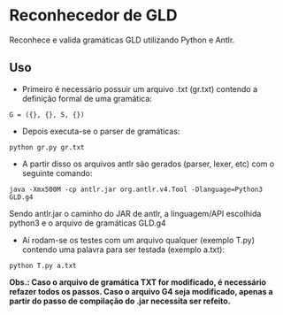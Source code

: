 # Reconhecedor de GLD
Reconhece e valida gramáticas GLD utilizando Python e Antlr.

## Uso

- Primeiro é necessário possuir um arquivo .txt (gr.txt) contendo a definição formal de uma gramática:
```
G = ({}, {}, S, {})
```
- Depois executa-se o parser de gramáticas:
```
python gr.py gr.txt
```
- A partir disso os arquivos antlr são gerados (parser, lexer, etc) com o seguinte comando:
```
java -Xmx500M -cp antlr.jar org.antlr.v4.Tool -Dlanguage=Python3 GLD.g4
```
Sendo antlr.jar o caminho do JAR de antlr, a linguagem/API escolhida python3 e o arquivo de gramáticas GLD.g4

- Aí rodam-se os testes com um arquivo qualquer (exemplo T.py) contendo uma palavra para ser testada (exemplo a.txt):
```
python T.py a.txt
```

**Obs.: Caso o arquivo de gramática TXT for modificado, é necessário refazer todos os passos. Caso o arquivo G4 seja modificado, apenas a partir do passo de compilação do .jar necessita ser refeito.**
